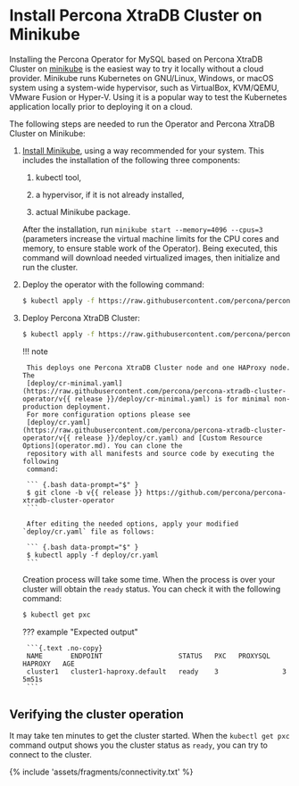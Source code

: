 # Install Percona XtraDB Cluster on Minikube

Installing the Percona Operator for MySQL based on Percona XtraDB Cluster on [minikube](https://github.com/kubernetes/minikube)
is the easiest way to try it locally without a cloud provider. Minikube runs
Kubernetes on GNU/Linux, Windows, or macOS system using a system-wide
hypervisor, such as VirtualBox, KVM/QEMU, VMware Fusion or Hyper-V. Using it is
a popular way to test the Kubernetes application locally prior to deploying it
on a cloud.

The following steps are needed to run the Operator and Percona XtraDB Cluster on
Minikube:

1. [Install Minikube](https://kubernetes.io/docs/tasks/tools/install-minikube/),
    using a way recommended for your system. This includes the installation of
    the following three components:

    1. kubectl tool,

    2. a hypervisor, if it is not already installed,

    3. actual Minikube package.

    After the installation, run `minikube start --memory=4096 --cpus=3`
    (parameters increase the virtual machine limits for the CPU cores and memory,
    to ensure stable work of the Operator). Being executed, this command will
    download needed virtualized images, then initialize and run the
    cluster.

2. Deploy the operator with the following command:

    ```{.bash data-prompt="$" }
    $ kubectl apply -f https://raw.githubusercontent.com/percona/percona-xtradb-cluster-operator/v{{ release }}/deploy/bundle.yaml
    ```

3. Deploy Percona XtraDB Cluster:

    ```{.bash data-prompt="$" }
    $ kubectl apply -f https://raw.githubusercontent.com/percona/percona-xtradb-cluster-operator/v{{ release }}/deploy/cr-minimal.yaml
    ```

    !!! note

        This deploys one Percona XtraDB Cluster node and one HAProxy node. The
        [deploy/cr-minimal.yaml](https://raw.githubusercontent.com/percona/percona-xtradb-cluster-operator/v{{ release }}/deploy/cr-minimal.yaml) is for minimal non-production deployment.
        For more configuration options please see
        [deploy/cr.yaml](https://raw.githubusercontent.com/percona/percona-xtradb-cluster-operator/v{{ release }}/deploy/cr.yaml) and [Custom Resource Options](operator.md). You can clone the
        repository with all manifests and source code by executing the following
        command:

        ``` {.bash data-prompt="$" }
        $ git clone -b v{{ release }} https://github.com/percona/percona-xtradb-cluster-operator
        ```

        After editing the needed options, apply your modified `deploy/cr.yaml` file as follows:

        ``` {.bash data-prompt="$" }
        $ kubectl apply -f deploy/cr.yaml
        ```

    Creation process will take some time. When the process is over your
    cluster will obtain the `ready` status. You can check it with the following
    command:

    ```{.bash data-prompt="$" }
    $ kubectl get pxc
    ```

    ??? example "Expected output"

        ```{.text .no-copy}
        NAME       ENDPOINT                   STATUS   PXC   PROXYSQL   HAPROXY   AGE
        cluster1   cluster1-haproxy.default   ready    3                3         5m51s
        ```

## Verifying the cluster operation

It may take ten minutes to get the cluster started. When the `kubectl get pxc`
command output shows you the cluster status as `ready`, you can try to connect
to the cluster.

{% include 'assets/fragments/connectivity.txt' %}
